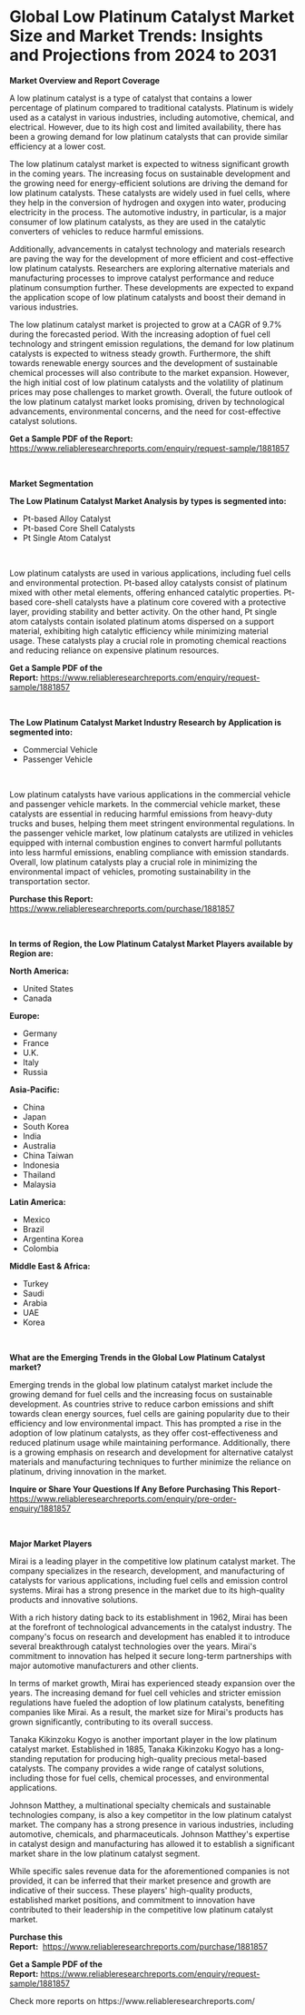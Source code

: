 <p><h1>Global Low Platinum Catalyst Market Size and Market Trends: Insights and Projections from 2024 to 2031</h1></p><p><strong>Market Overview and Report Coverage</strong></p>
<p><p>A low platinum catalyst is a type of catalyst that contains a lower percentage of platinum compared to traditional catalysts. Platinum is widely used as a catalyst in various industries, including automotive, chemical, and electrical. However, due to its high cost and limited availability, there has been a growing demand for low platinum catalysts that can provide similar efficiency at a lower cost.</p><p>The low platinum catalyst market is expected to witness significant growth in the coming years. The increasing focus on sustainable development and the growing need for energy-efficient solutions are driving the demand for low platinum catalysts. These catalysts are widely used in fuel cells, where they help in the conversion of hydrogen and oxygen into water, producing electricity in the process. The automotive industry, in particular, is a major consumer of low platinum catalysts, as they are used in the catalytic converters of vehicles to reduce harmful emissions.</p><p>Additionally, advancements in catalyst technology and materials research are paving the way for the development of more efficient and cost-effective low platinum catalysts. Researchers are exploring alternative materials and manufacturing processes to improve catalyst performance and reduce platinum consumption further. These developments are expected to expand the application scope of low platinum catalysts and boost their demand in various industries.</p><p>The low platinum catalyst market is projected to grow at a CAGR of 9.7% during the forecasted period. With the increasing adoption of fuel cell technology and stringent emission regulations, the demand for low platinum catalysts is expected to witness steady growth. Furthermore, the shift towards renewable energy sources and the development of sustainable chemical processes will also contribute to the market expansion. However, the high initial cost of low platinum catalysts and the volatility of platinum prices may pose challenges to market growth. Overall, the future outlook of the low platinum catalyst market looks promising, driven by technological advancements, environmental concerns, and the need for cost-effective catalyst solutions.</p></p>
<p><strong>Get a Sample PDF of the Report:</strong> <a href="https://www.reliableresearchreports.com/enquiry/request-sample/1881857">https://www.reliableresearchreports.com/enquiry/request-sample/1881857</a></p>
<p>&nbsp;</p>
<p><strong>Market Segmentation</strong></p>
<p><strong>The Low Platinum Catalyst Market Analysis by types is segmented into:</strong></p>
<p><ul><li>Pt-based Alloy Catalyst</li><li>Pt-based Core Shell Catalysts</li><li>Pt Single Atom Catalyst</li></ul></p>
<p>&nbsp;</p>
<p><p>Low platinum catalysts are used in various applications, including fuel cells and environmental protection. Pt-based alloy catalysts consist of platinum mixed with other metal elements, offering enhanced catalytic properties. Pt-based core-shell catalysts have a platinum core covered with a protective layer, providing stability and better activity. On the other hand, Pt single atom catalysts contain isolated platinum atoms dispersed on a support material, exhibiting high catalytic efficiency while minimizing material usage. These catalysts play a crucial role in promoting chemical reactions and reducing reliance on expensive platinum resources.</p></p>
<p><strong>Get a Sample PDF of the Report:</strong>&nbsp;<a href="https://www.reliableresearchreports.com/enquiry/request-sample/1881857">https://www.reliableresearchreports.com/enquiry/request-sample/1881857</a></p>
<p>&nbsp;</p>
<p><strong>The Low Platinum Catalyst Market Industry Research by Application is segmented into:</strong></p>
<p><ul><li>Commercial Vehicle</li><li>Passenger Vehicle</li></ul></p>
<p>&nbsp;</p>
<p><p>Low platinum catalysts have various applications in the commercial vehicle and passenger vehicle markets. In the commercial vehicle market, these catalysts are essential in reducing harmful emissions from heavy-duty trucks and buses, helping them meet stringent environmental regulations. In the passenger vehicle market, low platinum catalysts are utilized in vehicles equipped with internal combustion engines to convert harmful pollutants into less harmful emissions, enabling compliance with emission standards. Overall, low platinum catalysts play a crucial role in minimizing the environmental impact of vehicles, promoting sustainability in the transportation sector.</p></p>
<p><strong>Purchase this Report:</strong>&nbsp; <a href="https://www.reliableresearchreports.com/purchase/1881857">https://www.reliableresearchreports.com/purchase/1881857</a></p>
<p>&nbsp;</p>
<p><strong>In terms of Region, the Low Platinum Catalyst Market Players available by Region are:</strong></p>
<p>
    <p> <strong> North America: </strong>
        <ul>
            <li>United States</li>
            <li>Canada</li>
        </ul>
        </p> 
    <p> <strong> Europe: </strong>
        <ul>
            <li>Germany</li>
            <li>France</li>
            <li>U.K.</li>
            <li>Italy</li>
            <li>Russia</li>
        </ul>
        </p> 
    <p> <strong> Asia-Pacific: </strong>
        <ul>
            <li>China</li>
            <li>Japan</li>
            <li>South Korea</li>
            <li>India</li>
            <li>Australia</li>
            <li>China Taiwan</li>
            <li>Indonesia</li>
            <li>Thailand</li>
            <li>Malaysia</li>
        </ul>
        </p> 
    <p> <strong> Latin America: </strong>
        <ul>
            <li>Mexico</li>
            <li>Brazil</li>
            <li>Argentina Korea</li>
            <li>Colombia</li>
        </ul>
        </p> 
    <p> <strong> Middle East & Africa: </strong>
        <ul>
            <li>Turkey</li>
            <li>Saudi</li>
            <li>Arabia</li>
            <li>UAE</li>
            <li>Korea</li>
        </ul>
    </p>
    </p>
<p>&nbsp;</p>
<p><strong>What are the Emerging Trends in the Global Low Platinum Catalyst market?</strong></p>
<p><p>Emerging trends in the global low platinum catalyst market include the growing demand for fuel cells and the increasing focus on sustainable development. As countries strive to reduce carbon emissions and shift towards clean energy sources, fuel cells are gaining popularity due to their efficiency and low environmental impact. This has prompted a rise in the adoption of low platinum catalysts, as they offer cost-effectiveness and reduced platinum usage while maintaining performance. Additionally, there is a growing emphasis on research and development for alternative catalyst materials and manufacturing techniques to further minimize the reliance on platinum, driving innovation in the market.</p></p>
<p><strong>Inquire or Share Your Questions If Any Before Purchasing This Report</strong>- <a href="https://www.reliableresearchreports.com/enquiry/pre-order-enquiry/1881857">https://www.reliableresearchreports.com/enquiry/pre-order-enquiry/1881857</a></p>
<p>&nbsp;</p>
<p><strong>Major Market Players</strong></p>
<p><p>Mirai is a leading player in the competitive low platinum catalyst market. The company specializes in the research, development, and manufacturing of catalysts for various applications, including fuel cells and emission control systems. Mirai has a strong presence in the market due to its high-quality products and innovative solutions. </p><p>With a rich history dating back to its establishment in 1962, Mirai has been at the forefront of technological advancements in the catalyst industry. The company's focus on research and development has enabled it to introduce several breakthrough catalyst technologies over the years. Mirai's commitment to innovation has helped it secure long-term partnerships with major automotive manufacturers and other clients.</p><p>In terms of market growth, Mirai has experienced steady expansion over the years. The increasing demand for fuel cell vehicles and stricter emission regulations have fueled the adoption of low platinum catalysts, benefiting companies like Mirai. As a result, the market size for Mirai's products has grown significantly, contributing to its overall success.</p><p>Tanaka Kikinzoku Kogyo is another important player in the low platinum catalyst market. Established in 1885, Tanaka Kikinzoku Kogyo has a long-standing reputation for producing high-quality precious metal-based catalysts. The company provides a wide range of catalyst solutions, including those for fuel cells, chemical processes, and environmental applications.</p><p>Johnson Matthey, a multinational specialty chemicals and sustainable technologies company, is also a key competitor in the low platinum catalyst market. The company has a strong presence in various industries, including automotive, chemicals, and pharmaceuticals. Johnson Matthey's expertise in catalyst design and manufacturing has allowed it to establish a significant market share in the low platinum catalyst segment.</p><p>While specific sales revenue data for the aforementioned companies is not provided, it can be inferred that their market presence and growth are indicative of their success. These players' high-quality products, established market positions, and commitment to innovation have contributed to their leadership in the competitive low platinum catalyst market.</p></p>
<p><strong>Purchase this Report:</strong>&nbsp;&nbsp;<a href="https://www.reliableresearchreports.com/purchase/1881857">https://www.reliableresearchreports.com/purchase/1881857</a></p>
<p></p>
<p><strong>Get a Sample PDF of the Report:</strong>&nbsp;<a href="https://www.reliableresearchreports.com/enquiry/request-sample/1881857">https://www.reliableresearchreports.com/enquiry/request-sample/1881857</a></p>
<p>Check more reports on https://www.reliableresearchreports.com/</p>